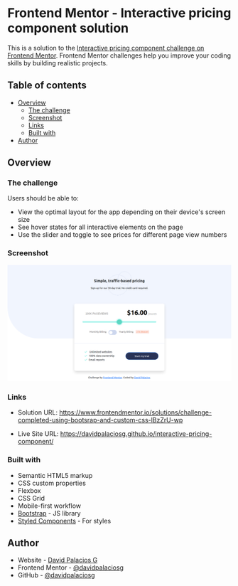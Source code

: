 # Frontend Mentor - Interactive pricing component solution

This is a solution to the [Interactive pricing component challenge on Frontend Mentor](https://www.frontendmentor.io/challenges/interactive-pricing-component-t0m8PIyY8). Frontend Mentor challenges help you improve your coding skills by building realistic projects. 

## Table of contents

- [Overview](#overview)
  - [The challenge](#the-challenge)
  - [Screenshot](#screenshot)
  - [Links](#links)
  - [Built with](#built-with)
- [Author](#author)

## Overview

### The challenge

Users should be able to:

- View the optimal layout for the app depending on their device's screen size
- See hover states for all interactive elements on the page
- Use the slider and toggle to see prices for different page view numbers

### Screenshot

![](./images/screenshot.jpg)

### Links

- Solution URL: https://www.frontendmentor.io/solutions/challenge-completed-using-bootsrap-and-custom-css-lBzZrU-wp

- Live Site URL: https://davidpalaciosg.github.io/interactive-pricing-component/

### Built with

- Semantic HTML5 markup
- CSS custom properties
- Flexbox
- CSS Grid
- Mobile-first workflow
- [Bootstrap](https://getbootstrap.com/) - JS library
- [Styled Components](https://styled-components.com/) - For styles

## Author

- Website - [David Palacios G](https://davidpalaciosg.com/)
- Frontend Mentor - [@davidpalaciosg](https://www.frontendmentor.io/profile/davidpalaciosg)
- GitHub - [@davidpalaciosg](https://github.com/davidpalaciosg)
